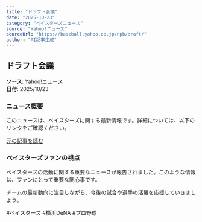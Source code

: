 ```yaml
---
title: "ドラフト会議"
date: "2025-10-23"
category: "ベイスターズニュース"
source: "Yahoo!ニュース"
sourceUrl: "https://baseball.yahoo.co.jp/npb/draft/"
author: "AI記事生成"
---
```


## ドラフト会議

**ソース**: Yahoo!ニュース  
**日付**: 2025/10/23

### ニュース概要

このニュースは、ベイスターズに関する最新情報です。詳細については、以下のリンクをご確認ください。

[元の記事を読む](https://baseball.yahoo.co.jp/npb/draft/)

### ベイスターズファンの視点

ベイスターズの活動に関する重要なニュースが報告されました。このような情報は、ファンにとって重要な関心事です。

チームの最新動向に注目しながら、今後の試合や選手の活躍を応援していきましょう。

#ベイスターズ #横浜DeNA #プロ野球